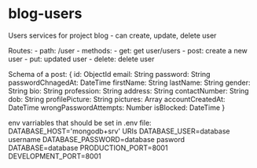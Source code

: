 # blog-users
Users services for project blog
    - can create, update, delete user

Routes: 
    - path: /user
    - methods:
        - get: get user/users
        - post: create a new user
        - put: updated user
        - delete: delete user

Schema of a post: 
    {
        id: ObjectId
        email: String
        password: String
        passwordChnagedAt: DateTime
        firstName: String
        lastName: String
        gender: String
        bio: String
        profession: String
        address: String
        contactNumber: String
        dob: String
        profilePicture: String
        pictures: Array
        accountCreatedAt: DateTime
        wrongPasswordAttempts: Number
        isBlocked: DateTime
    }

env varriables that should be set in .env file: 
    DATABASE_HOST='mongodb+srv' URIs
    DATABASE_USER=database username
    DATABASE_PASSWORD=database pasword
    DATABASE=database
    PRODUCTION_PORT=8001
    DEVELOPMENT_PORT=8001